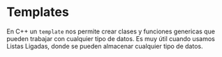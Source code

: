 # Templates

En C++ un `template` nos permite crear clases y funciones genericas que pueden trabajar con cualquier tipo de datos. Es muy útil cuando usamos Listas Ligadas, donde se pueden almacenar cualquier tipo de datos.


